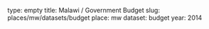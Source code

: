 type: empty
title: Malawi / Government Budget
slug: places/mw/datasets/budget
place: mw
dataset: budget
year: 2014
